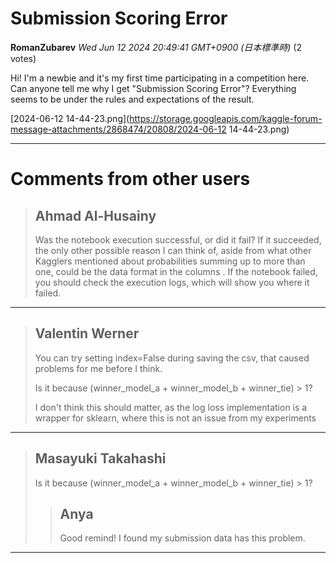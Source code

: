 # Submission Scoring Error

**RomanZubarev** *Wed Jun 12 2024 20:49:41 GMT+0900 (日本標準時)* (2 votes)

Hi! I'm a newbie and it's my first time participating in a competition here. Can anyone tell me why I get "Submission Scoring Error"? Everything seems to be under the rules and expectations of the result.

[2024-06-12 14-44-23.png](https://storage.googleapis.com/kaggle-forum-message-attachments/2868474/20808/2024-06-12 14-44-23.png)

---

 # Comments from other users

> ## Ahmad Al-Husainy
> 
> Was the notebook execution successful, or did it fail? If it succeeded, the only other possible reason I can think of, aside from what other Kagglers mentioned about probabilities summing up to more than one, could be the data format in the columns . If the notebook failed, you should check the execution logs, which will show you where it failed. 
> 
> 
> 


---

> ## Valentin Werner
> 
> You can try setting index=False during saving the csv, that caused problems for me before I think.
> 
> Is it because (winner_model_a + winner_model_b + winner_tie) > 1?
> 
> I don't think this should matter, as the log loss implementation is a wrapper for sklearn, where this is not an issue from my experiments
> 
> 
> 


---

> ## Masayuki Takahashi
> 
> Is it because (winner_model_a + winner_model_b + winner_tie) > 1?
> 
> 
> 
> > ## Anya
> > 
> > Good remind! I found my submission data has this problem.
> > 
> > 
> > 


---

